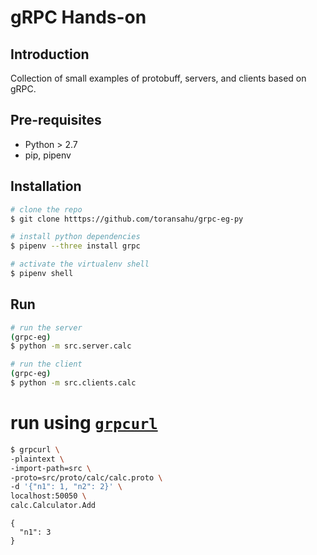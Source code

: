# gRPC Hands-on

## Introduction
Collection of small examples of protobuff, servers, and clients based on gRPC.

## Pre-requisites
- Python > 2.7
- pip, pipenv

## Installation
```bash
# clone the repo
$ git clone htttps://github.com/toransahu/grpc-eg-py

# install python dependencies
$ pipenv --three install grpc

# activate the virtualenv shell
$ pipenv shell  
```

## Run
```bash
# run the server
(grpc-eg)
$ python -m src.server.calc

# run the client
(grpc-eg)
$ python -m src.clients.calc
```

# run using [`grpcurl`](https://github.com/fullstorydev/grpcurl)

```bash
$ grpcurl \
-plaintext \
-import-path=src \
-proto=src/proto/calc/calc.proto \
-d '{"n1": 1, "n2": 2}' \
localhost:50050 \
calc.Calculator.Add
```

```
{
  "n1": 3
}
```
